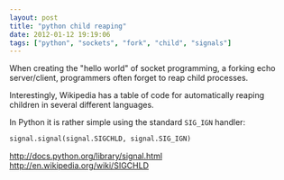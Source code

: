 ```yaml
---
layout: post
title: "python child reaping"
date: 2012-01-12 19:19:06
tags: ["python", "sockets", "fork", "child", "signals"]
---
```


When creating the "hello world" of socket programming, a forking echo
server/client, programmers often forget to reap child processes. 

Interestingly, Wikipedia has a table of code for automatically reaping children
in several different languages.

In Python it is rather simple using the standard `SIG_IGN` handler:

```python
signal.signal(signal.SIGCHLD, signal.SIG_IGN)
```

<http://docs.python.org/library/signal.html>
<http://en.wikipedia.org/wiki/SIGCHLD>
